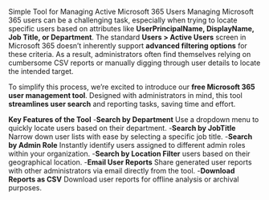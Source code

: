 Simple Tool for Managing Active Microsoft 365 Users
Managing Microsoft 365 users can be a challenging task, especially when trying to locate specific users based on attributes like **UserPrincipalName, DisplayName, Job Title, or Department**. The standard **Users > Active Users** screen in Microsoft 365 doesn’t inherently support **advanced filtering options** for these criteria. As a result, administrators often find themselves relying on cumbersome CSV reports or manually digging through user details to locate the intended target.

To simplify this process, we’re excited to introduce our **free Microsoft 365 user management tool**. Designed with administrators in mind, this tool **streamlines user search** and reporting tasks, saving time and effort.

**Key Features of the Tool**
    -**Search by Department** Use a dropdown menu to quickly locate users based on their department.
    -**Search by JobTitle** Narrow down user lists with ease by selecting a specific job title.
    -**Search by Admin Role** Instantly identify users assigned to different admin roles within your organization.
    -**Search by Location Filter** users based on their geographical location.
    -**Email User Reports** Share generated user reports with other administrators via email directly from the tool.
    -**Download Reports as CSV** Download user reports for offline analysis or archival purposes.
